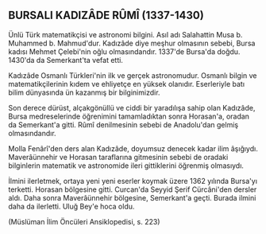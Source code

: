 ## BURSALI KADIZÂDE RÛMÎ (1337-1430)

Ünlü Türk matematikçisi ve astronomi bilgini. Asıl adı Salahattin Musa b. Muhammed b. Mahmud'dur. Kadızâde diye meşhur olmasının sebebi, Bursa kadısı Mehmet Çelebi'nin oğlu olmasından­dır. 1337'de Bursa'da doğdu. 1430'da da Semerkant'ta vefat etti.

Kadızâde Osmanlı Türkleri'nin ilk ve gerçek ast­ronomudur. Osmanlı bilgin ve matematikçilerinin kıdem ve ehliyetçe en yüksek olanıdır. Eserleriyle batı bilim dünyasında ün kazanmış bir bilginimizdir.

Son derece dürüst, alçakgönüllü ve ciddi bir ya­radılışa sahip olan Kadızâde, Bursa medreselerin­de öğrenimini tamamladıktan sonra Horasan'a, oradan da Semerkant'a gitti. Rûmî denilmesinin sebebi de Anadolu'dan gelmiş olmasındandır.

Molla Fenârî'den ders alan Kadızâde, doyumsuz denecek kadar ilim âşığıydı. Maverâünnehir ve Horasan taraflarına gitmesinin sebebi de oradaki bilginlerin matematik ve astronomide ileri gittikle­rini öğrenmiş olmasıydı.

İlmini ilerletmek, ortaya yeni yeni eserler koy­mak üzere 1362 yılında Bursa'yı terketti. Horasan bölgesine gitti. Curcan'da Seyyid Şerif Cürcâni'den dersler aldı. Daha sonra Maverâünnehir bölgesine, Semerkant'a geçti. Burada ilmini daha da ilerletti. Uluğ Bey'e hoca oldu.

(Müslüman İlim Öncüleri Ansiklopedisi, s. 223)
